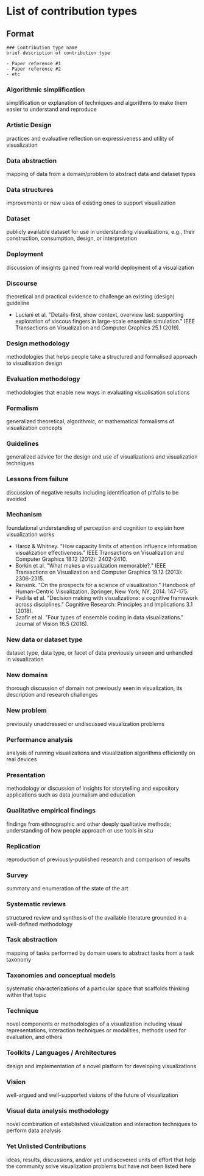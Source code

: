 # List of contribution types

## Format
```
### Contribution type name
brief description of contribution type

- Paper reference #1
- Paper reference #2
- etc
```

### Algorithmic simplification	
simplification or explanation of techniques and algorithms to make them easier to understand and reproduce

### Artistic Design	
practices and evaluative reflection on expressiveness and utility of visualization

### Data abstraction	
mapping of data from a domain/problem to abstract data and dataset types

### Data structures	
improvements or new uses of existing ones to support visualization

### Dataset	
publicly available dataset for use in understanding visualizations, e.g., their construction, consumption, design, or interpretation

### Deployment	
discussion of insights gained from real world deployment of a visualization 

### Discourse	
theoretical and practical evidence to challenge an existing (design) guideline

- Luciani et al. "Details-first, show context, overview last: supporting exploration of viscous fingers in large-scale ensemble simulation." IEEE Transactions on Visualization and Computer Graphics 25.1 (2019).

### Design methodology	
methodologies that helps people take a structured and formalised approach to visualisation design

### Evaluation methodology	
methodologies that enable new ways in evaluating visualisation solutions

### Formalism	
generalized theoretical, algorithmic, or mathematical formalisms of visualization concepts

### Guidelines	
generalized advice for the design and use of visualizations and visualization techniques

### Lessons from failure	
discussion of negative results including identification of pitfalls to be avoided

### Mechanism	
foundational understanding of perception and cognition to explain how visualization works

- Haroz & Whitney. "How capacity limits of attention influence information visualization effectiveness." IEEE Transactions on Visualization and Computer Graphics 18.12 (2012): 2402-2410.
- Borkin et al. "What makes a visualization memorable?." IEEE Transactions on Visualization and Computer Graphics 19.12 (2013): 2306-2315.
- Rensink. "On the prospects for a science of visualization." Handbook of Human-Centric Visualization. Springer, New York, NY, 2014. 147-175.
- Padilla et al. "Decision making with visualizations: a cognitive framework across disciplines." Cognitive Research: Principles and Implications 3.1 (2018).
- Szafir et al. "Four types of ensemble coding in data visualizations." Journal of Vision 16.5 (2016).

### New data or dataset type	
dataset type, data type, or facet of data previously unseen and unhandled in visualization

### New domains	
thorough discussion of domain not previously seen in visualization, its description and research challenges

### New problem	
previously unaddressed or undiscussed visualization problems

### Performance analysis	
analysis of running visualizations and visualization algorithms efficiently on real devices

### Presentation	
methodology or discussion of insights for storytelling and expository applications such as data journalism and education

### Qualitative empirical findings	
findings from ethnographic and other deeply qualitative methods; understanding of how people approach or use tools in situ

### Replication	
reproduction of previously-published research and comparison of results

### Survey	
summary and enumeration of the state of the art 

### Systematic reviews	
structured review and synthesis of the available literature grounded in a well-defined methodology

### Task abstraction	
mapping of tasks performed by domain users to abstract tasks from a task taxonomy

### Taxonomies and conceptual models	
systematic characterizations of a particular space that scaffolds thinking within that topic

### Technique	
novel components or methodologies of a visualization including visual representations, interaction techniques or modalities, methods used for evaluation, and others

### Toolkits / Languages / Architectures	
design and implementation of a novel platform for developing visualizations

### Vision	
well-argued and well-supported visions of the future of visualization
### Visual data analysis methodology	
novel combination of established visualization and interaction techniques to perform data analysis

### Yet Unlisted Contributions	
ideas, results, discussions, and/or yet undiscovered units of effort that help the community solve visualization problems but have not been listed here
